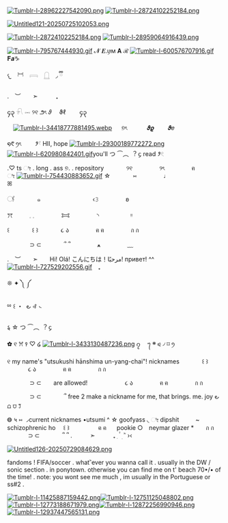 [![Tumblr-l-28962227542090.png](https://i.postimg.cc/XNmck27F/Tumblr-l-28962227542090.png)](https://postimg.cc/Rq1HMLtV)
[![Tumblr-l-28724102252184.png](https://i.postimg.cc/KzVLQzFF/Tumblr-l-28724102252184.png)](https://postimg.cc/MM7vpzvr)

[![Untitled121-20250725102053.png](https://i.postimg.cc/90t7hhvw/Untitled121-20250725102053.png)](https://postimg.cc/m1kDY0ZT)

[![Tumblr-l-28724102252184.png](https://i.postimg.cc/KzVLQzFF/Tumblr-l-28724102252184.png)](https://postimg.cc/MM7vpzvr)
[![Tumblr-l-28959064916439.png](https://i.postimg.cc/ydNXvtZh/Tumblr-l-28959064916439.png)](https://postimg.cc/mc0HrdVh)

  
  
  

  [![Tumblr-l-795767444930.gif](https://i.postimg.cc/L5Sn8TJW/Tumblr-l-795767444930.gif)](https://postimg.cc/bD6z61H0) 𝓝 𝑬.ꪗм 𝐀 ℛ [![Tumblr-l-600576707916.gif](https://i.postimg.cc/NFbJNdmq/Tumblr-l-600576707916.gif)](https://postimg.cc/FkdVzgTD) 𝐅𝒂♑︎
    
  
  
  

𐔌　𓋫　𓇯　𓉸　◞ ྀི


. ︶  ➣   ₊ 

၄၃   𓍯    𓋭    ୨୧    ౨ৎ    𝜗  ϑℓ　    ၄၃

　[![Tumblr-l-34418777881495.webp](https://i.postimg.cc/Kjw1P2j1/Tumblr-l-34418777881495.webp)](https://postimg.cc/XBKNWtwW)   ୭ৎ　 　  𝝑𝝔　  𝝑𝑒　  

  ໑᱖          ꪆৎ　  𑁥𓍢    HII, hope
[![Tumblr-l-29300189772272.png](https://i.postimg.cc/TP0hkmhM/Tumblr-l-29300189772272.png)](https://postimg.cc/8FF1c7ht)
 [![Tumblr-l-620980842401.gif](https://i.postimg.cc/MH2kV3xW/Tumblr-l-620980842401.gif)](https://postimg.cc/YG3yw3hV)you'll  つ      ⏜︵      ︖    ᧔
read    𑁥𓏲

.♡ ts      ೀ . long .  ass ୭.  .
repository ⠀⠀⠀ ⠀ ୨୧ ⠀⠀⠀⠀ ⠀ ୨ৎ ⠀⠀⠀⠀ ⠀ ฅ ⠀⠀⠀⠀ ⠀ ೀ
[![Tumblr-l-754430883652.gif](https://i.postimg.cc/K8WSN8Dc/Tumblr-l-754430883652.gif)](https://postimg.cc/RWwDC9Y2)
☆ ⠀⠀⠀ ⠀ ⑅ ⠀⠀⠀⠀ ⠀ ♩ ⠀⠀⠀⠀ ⠀ ⠀⠀⠀⠀ ⠀ ꕤ

𓋜 ⠀⠀⠀ ⠀ ๑ ⠀⠀⠀⠀ ⠀ ⠀⠀⠀⠀ ⠀ ‹𝟹 ⠀⠀⠀⠀ ⠀ ʚ

ꔫ ⠀⠀⠀ 𓈒 𓈒 ⠀⠀⠀⠀ ⠀ 𐂯 ⠀⠀⠀⠀ ⠀ ◝ ⠀ ⠀⠀⠀⠀⠀ ᵎᵎ

꒰ ⠀⠀⠀ ⠀ ꒰ ꒱ ⠀⠀⠀ ⠀ ૮ ა ⠀⠀⠀⠀ ⠀ ฅ ฅ ⠀⠀⠀⠀ ⠀ ก ก

‌ ⠀⠀⠀ ⠀ ⊃ ⊂ ⠀⠀⠀ ⠀ ՞ ՞ ⠀⠀⠀⠀ ⠀ ‎ﻌ ⠀⠀⠀⠀ ⠀ ﹏

. ︶  ➣  Hi! Olá! こんにちは！مرحبًا! привет! ^^ [![Tumblr-l-727529202556.gif](https://i.postimg.cc/nc9Zs7JV/Tumblr-l-727529202556.gif)](https://postimg.cc/QHDvwFCv) ₊  

❊                       ✦         ༽      ༼

ྌ    ꒰      ・ ‌                 ౿         ꘩      ᭥

 𑂅      ☆      つ      ⏜︵      ︖    ᧔

✿    ୧         ꕮ        ꣑       ♡       ໒
[![Tumblr-l-3433130487236.png](https://i.postimg.cc/c47hcxfq/Tumblr-l-3433130487236.png)](https://postimg.cc/3dR28HL9)
၇  ㅤ᭢     ܍      ⪨      ৴      ⌑      ꪆ

୧           my name's "utsukushi hānshima un-yang-chai"!
             nicknames ⠀⠀⠀ ⠀ ꒰ ꒱ ⠀⠀⠀ ⠀ ૮ ა ⠀⠀⠀⠀ ⠀ ฅ ฅ ⠀⠀⠀⠀ ⠀ ก ก

‌ ⠀⠀⠀ ⠀ ⊃ ⊂ ⠀⠀ are allowed! ⠀⠀⠀ ⠀⠀⠀ ⠀ ૮ ა ⠀⠀⠀⠀ ⠀ ฅ ฅ ⠀⠀⠀⠀ ⠀ ก ก

‌ ⠀⠀⠀ ⠀ ⊃ ⊂ ⠀⠀⠀ ⠀ ՞ free 2 make a nickname for me, that brings.          me.           joy 
౿      ⩍      ⩌           ꒸
    
◍     ५     ⑅      ◞current nicknames •utsumi ^ ☆ goofyass    ◟     ೀ dipshit
⠀⠀⠀ ~ schizophrenic ho ⠀ ꒰ ꒱ ⠀⠀⠀ ⠀ ⠀ ฅ ฅ ⠀⠀pookie ○ ⠀neymar glazer *⠀ ⠀ ก ก
‌ ⠀⠀⠀ ⠀ ⊃ ⊂ ⠀⠀⠀ ⠀ ՞ ՞ 
.   ➣   ₊ 
 ִ    ۫      ࣪   ׅ      ʾʿ    ›‹


[![Untitled126-20250729084629.png](https://i.postimg.cc/2SDkmsyN/Untitled126-20250729084629.png)](https://postimg.cc/2V0R7Xn0)


fandoms !
FIFA/soccer  . whatʾʿever you wanna call it
. 
usually in the DW / sonic section  .  in ponytown.  otherwise you can find me on t' beach 70•/• of the time! 
.
note: you wont see me much  , im usually in the Portuguese  or ss#2  . 

[![Tumblr-l-11425887159442.png](https://i.postimg.cc/76xXkZ8J/Tumblr-l-11425887159442.png)](https://postimg.cc/bGB108vq)[![Tumblr-l-12751125048802.png](https://i.postimg.cc/RV3d9Y8d/Tumblr-l-12751125048802.png)](https://postimg.cc/JGLZ5pRH)[![Tumblr-l-12773188671979.png](https://i.postimg.cc/wTSVBVYp/Tumblr-l-12773188671979.png)](https://postimg.cc/9rYT8yf8)[![Tumblr-l-12872256990946.png](https://i.postimg.cc/0jhpb83f/Tumblr-l-12872256990946.png)](https://postimg.cc/K3rKWymk)[![Tumblr-l-12937447565131.png](https://i.postimg.cc/xTbvBzJF/Tumblr-l-12937447565131.png)](https://postimg.cc/fJDS9kvx)